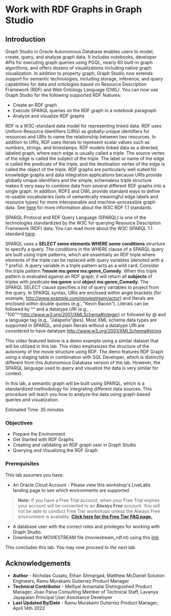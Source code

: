 # Work with RDF Graphs in Graph Studio

## Introduction
Graph Studio in Oracle Autonomous Database enables users to model, create, query, and analyze graph data. It includes notebooks, developer APIs for executing graph queries using PGQL, nearly 60 built-in graph algorithms, and offers dozens of visualizations including native graph visualization.
In addition to property graph, Graph Studio now extends support for semantic technologies, including storage, inference, and query capabilities for data and ontologies based on Resource Description Framework (RDF) and Web Ontology Language (OWL).
You can now use Graph Studio for the following supported RDF features:
- Create an RDF graph
- Execute SPARQL queries on the RDF graph in a notebook paragraph
- Analyze and visualize RDF graphs

RDF is a W3C-standard data model for representing linked data. RDF uses Uniform Resource Identifiers (URIs) as globally-unique identifiers for resources and URIs to name the relationship between two resources. In addition to URIs, RDF uses literals to represent scalar values such as numbers, strings, and timestamps.
RDF models linked data as a directed, labeled graph, where each edge is usually called a triple. The source vertex of the edge is called the subject of the triple. The label or name of the edge is called the predicate of the triple, and the destination vertex of the edge is called the object of the triple.
RDF graphs are particularly well suited for knowledge graphs and data integration applications because URIs provide globally unique identifiers and the simple, schemaless triple structure makes it very easy to combine data from several different RDF graphs into a single graph. In addition, RDFS and OWL provide standard ways to define re-usable vocabularies (sets of semantically meaningful edge labels and resource types) for more interoperable and machine-processible graph data.
See [here](https://www.w3.org/TR/rdf11-primer/) for more information about the W3C RDF 1.1 standards.

SPARQL Protocol and RDF Query Language (SPARQL) is one of the technologies standardized by the W3C for querying Resource Description Framework (RDF) data. You can read more about the W3C SPARQL 1.1 standard [here](https://www.w3.org/TR/sparql11-overview/).

SPARQL uses a **SELECT some elements WHERE some conditions** structure to specify a query. The conditions in the WHERE clause of a SPARQL query are built using triple patterns, which are essentially an RDF triple where elements of the triple can be replaced with query variables (denoted with a ? prefix). A query variable in a triple pattern acts as a wild card. Consider the triple pattern **?movie ms:genre ms:genre\_Comedy**. When this triple pattern is evaluated against an RDF graph, it will return all **subjects** of triples with predicate **ms:genre** and **object ms:genre\_Comedy**. The SPARQL SELECT clause specifies a list of query variables to project from the query. In SPARQL syntax, URIs are enclosed within angle brackets (for example, <http://www.example.com/moviestream/actor>) and literals are enclosed within double quotes (e.g., "Kevin Bacon"). Literals can be followed by ^^ and a datatype URI (e.g., "100"^^<http://www.w3.org/2001/XMLSchema#integer>) or followed by @ and a language tag (e.g., "Jalapeño"@es). Most XML schema data types are supported in SPARQL, and plain literals without a datatype URI are considered to have datatype <http://www.w3.org/2001/XMLSchema#string>.

This video featured below is a demo example using a similar dataset that will be utilized in this lab. This video emphasizes the structure of the autonomy of the movie structure using RDF. The demo features RDF Graph using a staging table in combination with SQL Developer, which is distinctly different from this Autonomous Database version of the lab. However, the SPARQL language used to query and visualize the data is very similar for context.

  [](youtube:e_EQjInas50)

In this lab, a semantic graph will be built using SPARQL, which is a standardized methodology for integrating different data sources. This procedure will teach you how to analyze the data using graph-based queries and visualization.  

Estimated Time: 35 minutes

### Objectives
- Prepare the Environment
- Get Started with RDF Graphs
- Creating and validating an RDF graph user in Graph Studio
- Querying and Visualizing the RDF Graph

### Prerequisites
  This lab assumes you have:
  * An Oracle Cloud Account - Please view this workshop's LiveLabs landing page to see which environments are supported
  > **Note:** If you have a Free Trial account, when your Free Trial expires your account will be converted to an **Always Free** account. You will not be able to conduct Free Tier workshops unless the Always Free environment is available. **[Click here for the Free Tier FAQ page.](https://www.oracle.com/cloud/free/faq.html)**

  - A database user with the correct roles and privileges for working with Graph Studio.
  - Download the MOVIESTREAM file (moviestream\_rdf.nt) using this [link](https://objectstorage.us-ashburn-1.oraclecloud.com/p/VEKec7t0mGwBkJX92Jn0nMptuXIlEpJ5XJA-A6C9PymRgY2LhKbjWqHeB5rVBbaV/n/c4u04/b/livelabsfiles/o/data-management-library-files/moviestream_rdf.nt)

This concludes this lab. You may now *proceed to the next lab.*

## Acknowledgements
- **Author** -  Nicholas Cusato, Ethan Shmargad, Matthew McDaniel Solution Engineers, Ramu Murakami Gutierrez Product Manager
- **Technical Contributor** - Melliyal Annamalai Distinguished Product Manager, Joao Paiva Consulting Member of Technical Staff, Lavanya Jayapalan Principal User Assistance Developer
- **Last Updated By/Date** -  Ramu Murakami Gutierrez Product Manager, April 14th 2022
